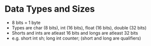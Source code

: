 # Data Types and Sizes

* 8 bits = 1 byte
* Types are char (8 bits), int (16 bits), float (16 bits), double (32 bits)
* Shorts and ints are atleast 16 bits and longs are atleast 32 bits
* e.g. short int sh; long int counter; (short and long are qualifiers)

